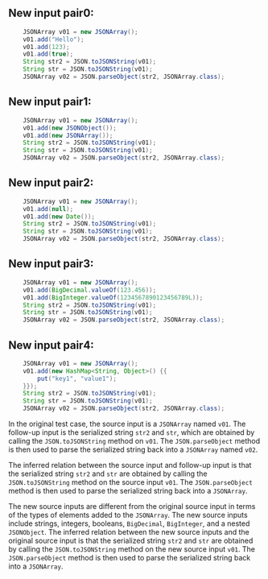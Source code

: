 ## New input pair0:
```java
    JSONArray v01 = new JSONArray();
    v01.add("Hello");
    v01.add(123);
    v01.add(true);
    String str2 = JSON.toJSONString(v01);
    String str = JSON.toJSONString(v01);
    JSONArray v02 = JSON.parseObject(str2, JSONArray.class);
```

## New input pair1:
```java
    JSONArray v01 = new JSONArray();
    v01.add(new JSONObject());
    v01.add(new JSONArray());
    String str2 = JSON.toJSONString(v01);
    String str = JSON.toJSONString(v01);
    JSONArray v02 = JSON.parseObject(str2, JSONArray.class);
```

## New input pair2:
```java
    JSONArray v01 = new JSONArray();
    v01.add(null);
    v01.add(new Date());
    String str2 = JSON.toJSONString(v01);
    String str = JSON.toJSONString(v01);
    JSONArray v02 = JSON.parseObject(str2, JSONArray.class);
```

## New input pair3:
```java
    JSONArray v01 = new JSONArray();
    v01.add(BigDecimal.valueOf(123.456));
    v01.add(BigInteger.valueOf(1234567890123456789L));
    String str2 = JSON.toJSONString(v01);
    String str = JSON.toJSONString(v01);
    JSONArray v02 = JSON.parseObject(str2, JSONArray.class);
```

## New input pair4:
```java
    JSONArray v01 = new JSONArray();
    v01.add(new HashMap<String, Object>() {{
        put("key1", "value1");
    }});
    String str2 = JSON.toJSONString(v01);
    String str = JSON.toJSONString(v01);
    JSONArray v02 = JSON.parseObject(str2, JSONArray.class);
```

In the original test case, the source input is a `JSONArray` named `v01`. The follow-up input is the serialized string `str2` and `str`, which are obtained by calling the `JSON.toJSONString` method on `v01`. The `JSON.parseObject` method is then used to parse the serialized string back into a `JSONArray` named `v02`.

The inferred relation between the source input and follow-up input is that the serialized string `str2` and `str` are obtained by calling the `JSON.toJSONString` method on the source input `v01`. The `JSON.parseObject` method is then used to parse the serialized string back into a `JSONArray`.

The new source inputs are different from the original source input in terms of the types of elements added to the `JSONArray`. The new source inputs include strings, integers, booleans, `BigDecimal`, `BigInteger`, and a nested `JSONObject`. The inferred relation between the new source inputs and the original source input is that the serialized string `str2` and `str` are obtained by calling the `JSON.toJSONString` method on the new source input `v01`. The `JSON.parseObject` method is then used to parse the serialized string back into a `JSONArray`.
